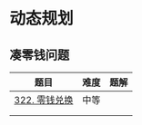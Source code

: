# 动态规划
## 凑零钱问题

|                            题目                            | 难度 | 题解 |
| :--------------------------------------------------------: | :--: | :--: |
| [322. 零钱兑换](https://leetcode.cn/problems/coin-change/) | 中等 |      |
|                                                            |      |      |
|                                                            |      |      |

